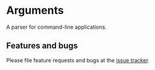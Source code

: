 # Arguments

A parser for command-line applications.

## Features and bugs

Please file feature requests and bugs at the [issue tracker][tracker].

[tracker]: https://github.com/toitlang/pkg-arguments/issues
